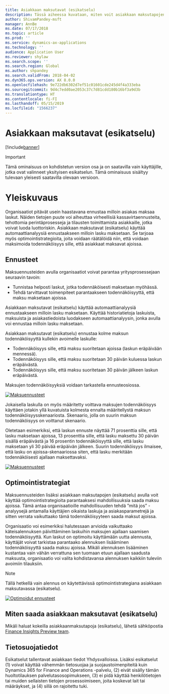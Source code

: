 ```yaml
---
title: Asiakkaan maksutavat (esikatselu)
description: Tässä aiheessa kuvataan, miten voit asiakkaan maksutapojen avulla arvioida, milloin lasku maksetaan ja auttaa organisaatioita luomaan optimointistrategioita, jotka parantavat maksujen ajallaan maksamisen todennäköisyyttä.
author: ShivamPandey-msft
manager: AnnBe
ms.date: 07/17/2018
ms.topic: article
ms.prod: ''
ms.service: dynamics-ax-applications
ms.technology: ''
audience: Application User
ms.reviewer: shylaw
ms.search.scope: ''
ms.search.region: Global
ms.author: shpandey
ms.search.validFrom: 2018-04-02
ms.dyn365.ops.version: AX 8.0.0
ms.openlocfilehash: 9e722db6302d7ef51c01601cde245d4f4a333eba
ms.sourcegitcommit: 9d4c7edd0ae2053c37c7d81cdd180b16bf3a9d3b
ms.translationtype: HT
ms.contentlocale: fi-FI
ms.lasthandoff: 05/15/2019
ms.locfileid: "1566237"
---
```

# <a name="customer-payment-insights-preview"></a>Asiakkaan maksutavat (esikatselu)

[!include[banner](../includes/banner.md)]

> [!IMPORTANT]
> Tämä ominaisuus on kohdistetun version osa ja on saatavilla vain käyttäjille, jotka ovat valinneet yksityisen esikatselun. Tämä ominaisuus sisältyy tulevaan yleisesti saatavilla olevaan versioon.

# <a name="overview"></a>Yleiskuvaus

Organisaatiot pitävät usein haastavana ennustaa milloin asiakas maksaa laskut. Näiden tietojen puute voi aiheuttaa virheellisiä kassavirtaennusteita, tehottomia perintäprosesseja ja tilausten toimittamista asiakkaille, jotka voivat luoda luottoriskin. Asiakkaan maksutavat (esikatselu) käyttää automaattianalyysiä ennustaakseen milloin lasku maksetaan. Se tarjoaa myös optimointistrategioita, joita voidaan räätälöidä niin, että voidaan maksimoida todennäköisyys sille, että asiakkaat maksavat ajoissa.

## <a name="predictions"></a>Ennusteet

Maksuennusteiden avulla organisaatiot voivat parantaa yritysprosessejaan seuraavin tavoin:

-   Tunnistaa helposti laskut, jotka todennäköisesti maksetaan myöhässä.
-   Tehdä tarvittavat toimenpiteet parantaakseen todennäköisyyttä, että maksu maksetaan ajoissa.

Asiakkaan maksutavat (esikatselu) käyttää automaattianalyysiä ennustaakseen milloin lasku maksetaan. Käyttää historiatietoja laskuista, maksuista ja asiakastiedoista luodakseen automaattianalyysin, jonka avulla voi ennustaa milloin lasku maksetaan.

Asiakkaan maksutavat (esikatselu) ennustaa kolme maksun todennäköisyyttä kullekin avoimelle laskulle:

-  Todennäköisyys sille, että maksu suoritetaan ajoissa (laskun eräpäivään mennessä).
-  Todennäköisyys sille, että maksu suoritetaan 30 päivän kuluessa laskun eräpäivästä.
-  Todennäköisyys sille, että maksu suoritetaan 30 päivän jälkeen laskun eräpäivästä.

Maksujen todennäköisyyksiä voidaan tarkastella ennusteosiossa.

[![Maksuennusteet](./media/Predictions-sm2.png)](./media/Predictions-sm2.png)

Jokaisella laskulla on myös määritetty voittava maksujen todennäköisyys käyttäen jotakin yllä kuvatuista kolmesta ennalta määritellystä maksun todennäköisyysskenaariosta. Skenaario, jolla on suurin maksun todennäköisyys on voittanut skenaario.


Oletetaan esimerkiksi, että laskun ennuste näyttää 71 prosenttia sille, että lasku maksetaan ajoissa, 13 prosenttia sille, että lasku maksettu 30 päivän sisällä eräpäivästä ja 16 prosentin todennäköisyyttä sille, että lasku maksetaan yli 30 päivää eräpäivän jälkeen. Suurin todennäköisyys ilmaisee, että lasku on ajoissa-skenaariossa siten, että lasku merkitään todennäköisesti ajallaan maksettavaksi.

[![Maksuennusteet](./media/payment-predict.png)](./media/payment-predict.png)

## <a name="optimization-strategies"></a>Optimointistrategiat

Maksuennusteiden lisäksi asiakkaan maksutapojen (esikatselu) avulla voit käyttää optimointistrategioita parantaaksesi mahdollisuuksia saada maksu ajoissa. Tämä antaa organisaatioille mahdollisuuden tehdä ”mitä jos” -analyysejä antamalla käyttäjien oikaista laskuja ja asiakasparametrejä ja sitten verrata vaikuttaako tämä todennäköisyyteen saada maksut ajoissa.

Organisaatio voi esimerkiksi halutessaan arvioida vaikuttaako käteisalennuksen päivittäminen laskuihin maksujen ajallaan saamisen todennäköisyyttä. Kun laskut on optimoitu käyttämään uutta alennusta, käyttäjät voivat tarkistaa parantaako alennuksen lisääminen todennäköisyyttä saada maksu ajoissa. Mikäli alennuksen lisääminen kustantaa vain vähän verrattuna sen tuomaan etuun ajallaan saadusta maksusta, organisaatio voi valita kohdistavansa alennuksen kaikkiin tuleviin avoimiin tilauksiin.

> [!NOTE] 
> Tällä hetkellä vain alennus on käytettävissä optimointistrategiana asiakkaan maksutavassa (esikatselu).

[![Optimoidut ennusteet](./media/optimized-pay.png)](./media/optimized-pay.png)

## <a name="how-to-get-customer-payment-insights-preview"></a>Miten saada asiakkaan maksutavat (esikatselu)

Mikäli haluat kokeilla asiakkaanmaksutapoja (esikatselu), lähetä sähköpostia [Finance Insights Preview team](mailto:fiap@microsoft.com). 

## <a name="privacy-statement"></a>Tietosuojatiedot

Esikatselut tallentavat asiakkaan tiedot Yhdysvalloissa. Lisäksi esikatselut (1) voivat käyttää vähemmän tietosuojaa ja suojaustoimenpiteitä kuin Dynamics 365 for Finance and Operations -palvelu, (2) eivät sisälly tämän huoltotilauksen palvelutasosopimukseen, (3) ei pidä käyttää henkilötietojen tai muiden sellaisten tietojen prosessoimiseen, joita koskevat lait tai määräykset, ja (4) sillä on rajoitettu tuki.
